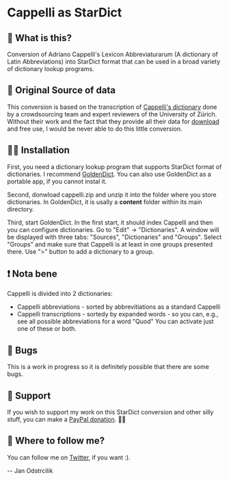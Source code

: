 # Cappelli as StarDict
## 🧐 What is this?
Conversion of Adriano Cappelli's Lexicon Abbreviaturarum (A dictionary of Latin Abbreviations) into StarDict format that can be used in a broad variety of dictionary lookup programs. 

## 🧪 Original Source of data
This conversion is based on the transcription of [Cappelli's dictionary](https://www.adfontes.uzh.ch/en/ressourcen/abkuerzungen/cappelli-online) done by a crowdsourcing team and expert reviewers of the University of Zürich. Without their work and the fact that they provide all their data for [download](https://www.adfontes.uzh.ch/en/ressourcen/abkuerzungen/cappelli-daten-zum-download) and free use, I would be never able to do this little conversion. 

## 👨‍💻 Installation
First, you need a dictionary lookup program that supports StarDict format of dictionaries. I recommend [GoldenDict](http://goldendict.org/). You can also use GoldenDict as a portable app, if you cannot instal it. 

Second, donwload cappelli.zip and unzip it into the folder where you store dictionaries. In GoldenDict, it is usally a **content** folder within its main directory. 

Third, start GoldenDict. In the first start, it should index Cappelli and then you can configure dictionaries. Go to "Edit" -> "Dictionaries". A window will be displayed with three tabs: "Sources", "Dictionaries" and "Groups". Select "Groups" and make sure that Cappelli is at least in one groups presented there. Use ">" button to add a dictionary to a group. 

## ❗ Nota bene
Cappelli is divided into 2 dictionaries:
- Cappelli abbreviations - sorted by abbrevitiations as a standard Cappelli
- Cappelli transcriptions - sortedy by expanded words - so you can, e.g., see all possible abbreviations for a word "Quod"
You can activate just one of these or both. 

## 🐛 Bugs
This is a work in progress so it is definitely possible that there are some bugs. 

## 🎁 Support  
If you wish to support my work on this StarDict conversion and other silly stuff, you can make a [PayPal donation](
https://www.paypal.com/cgi-bin/webscr?cmd=_s-xclick&hosted_button_id=6AMGMUDRX29XU&source=url). 🤸‍♂️

## 📯 Where to follow me? 
You can follow me on [Twitter](https://twitter.com/CatoMinor3), if you want :).


-- Jan Odstrcilik






